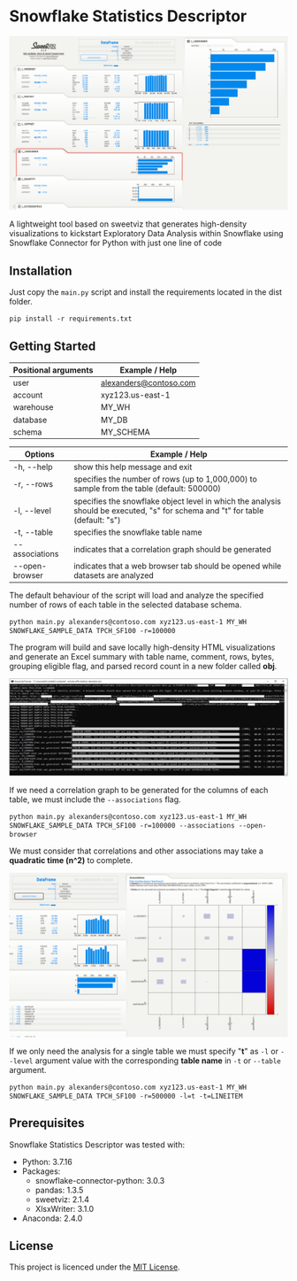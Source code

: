 # Snowflake Statistics Descriptor

![alt text](/img/viz.png "Snowflake Statistics Descriptor")

A lightweight tool based on sweetviz that generates high-density visualizations to kickstart Exploratory Data Analysis within Snowflake using Snowflake Connector for Python with just one line of code

## Installation

Just copy the `main.py` script and install the requirements located in the dist folder.

```
pip install -r requirements.txt
```

## Getting Started

| Positional arguments | Example / Help |
| --- | --- |
| user | alexanders@contoso.com |
| account | xyz123.us-east-1 |
| warehouse | MY_WH |
| database | MY_DB |
| schema | MY_SCHEMA |

| Options | Example / Help |
| --- | --- |
| -h, --help | show this help message and exit |
| -r, --rows | specifies the number of rows (up to 1,000,000) to sample from the table (default: 500000) |
| -l, --level | specifies the snowflake object level in which the analysis should be executed, "s" for schema and "t" for table (default: "s") |
| -t, --table | specifies the snowflake table name |
| --associations | indicates that a correlation graph should be generated |
| --open-browser | indicates that a web browser tab should be opened while datasets are analyzed |

The default behaviour of the script will load and analyze the specified number of rows of each table in the selected database schema.

```
python main.py alexanders@contoso.com xyz123.us-east-1 MY_WH SNOWFLAKE_SAMPLE_DATA TPCH_SF100 -r=100000
```

The program will build and save locally high-density HTML visualizations and generate an Excel summary with table name, comment, rows, bytes, grouping eligible flag, and parsed record count in a new folder called **obj**.

![alt text](/img/cmd.png "Snowflake Statistics Descriptor")

If we need a correlation graph to be generated for the columns of each table, we must include the `--associations` flag.

```
python main.py alexanders@contoso.com xyz123.us-east-1 MY_WH SNOWFLAKE_SAMPLE_DATA TPCH_SF100 -r=100000 --associations --open-browser
```

We must consider that correlations and other associations may take a **quadratic time (n^2)** to complete.

![alt text](/img/associations.png "Snowflake Statistics Descriptor")

If we only need the analysis for a single table we must specify "**t**" as `-l` or `--level` argument value with the corresponding **table name** in `-t` or `--table` argument.

```
python main.py alexanders@contoso.com xyz123.us-east-1 MY_WH SNOWFLAKE_SAMPLE_DATA TPCH_SF100 -r=500000 -l=t -t=LINEITEM
```

## Prerequisites

Snowflake Statistics Descriptor was tested with:

* Python: 3.7.16
* Packages:
    * snowflake-connector-python: 3.0.3
    * pandas: 1.3.5
    * sweetviz: 2.1.4
    * XlsxWriter: 3.1.0 
* Anaconda: 2.4.0

## License

This project is licenced under the [MIT License][1].

[1]: https://opensource.org/licenses/mit-license.html "The MIT License | Open Source Initiative"